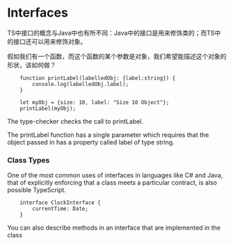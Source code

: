 # Interfaces

TS中接口的概念与Java中也有所不同：Java中的接口是用来修饰类的；而TS中的接口还可以用来修饰对象。

假如我们有一个函数，而这个函数的某个参数是对象，我们希望能描述这个对象的形状，该如何做？

        function printLabel(labelledObj: {label:string}) {
            console.log(labelledObj.label);
        }
        
        let myObj = {size: 10, label: "Size 10 Object"};
        printLabel(myObj);
        
The type-checker checks the call to printLabel.

The printLabel function has a single parameter which requires that the object passed in has a property called label of type string.

### Class Types

One of the most common uses of interfaces in languages like C# and Java, that of explicitly enforcing that a class meets a particular contract, is also possible TypeScript.

        interface ClockInterface {
            currentTime: Date;
        }

You can also describe methods in an interface that are implemented in the class 

